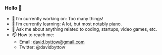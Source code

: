 ### Hello 👋

- 🔭 I’m currently working on: Too many things!
- 🌱 I’m currently learning: A lot, but most notably piano.
- 💬 Ask me about anything related to coding, startups, video games, etc.
- 📫 How to reach me:
  - Email: david.byttow@gmail.com
  - Twitter: @davidbyttow
